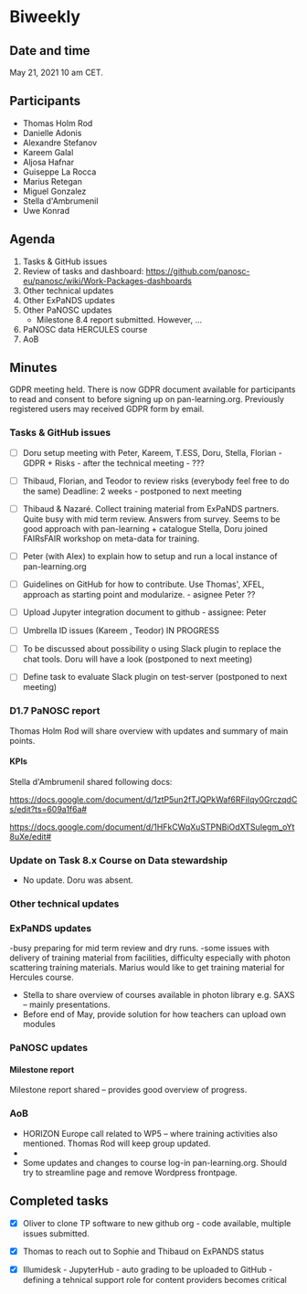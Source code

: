 
#  Biweekly



## Date and time

May 21, 2021 10 am CET.



## Participants
- Thomas Holm Rod
- Danielle Adonis
- Alexandre Stefanov
- Kareem Galal
- Aljosa Hafnar
- Guiseppe La Rocca
- Marius Retegan
- Miguel Gonzalez
- Stella d'Ambrumenil
- Uwe Konrad


## Agenda

1. Tasks & GitHub issues
1. Review of tasks and dashboard: https://github.com/panosc-eu/panosc/wiki/Work-Packages-dashboards
1. Other technical updates
1. Other ExPaNDS updates
1. Other PaNOSC updates
    * Milestone 8.4 report submitted. However, ...
1. PaNOSC data HERCULES course
3. AoB



## Minutes

GDPR meeting held.
There is now GDPR document available for participants to read and consent to before signing up on pan-learning.org. Previously registered users may received GDPR form by email. 



### Tasks & GitHub issues

- [ ] Doru setup meeting with Peter, Kareem, T.ESS, Doru, Stella, Florian - GDPR + Risks - after the technical meeting - ??? 
- [ ] Thibaud, Florian, and Teodor to review risks (everybody feel free to do the same)
    Deadline: 2 weeks - postponed to next meeting
    
- [ ] Thibaud & Nazaré. Collect training material from ExPaNDS partners. 
    Quite busy with mid term review. Answers from survey. Seems to be good approach with pan-learning + catalogue
    Stella, Doru joined FAIRsFAIR workshop on meta-data for training. 
- [ ] Peter (with Alex) to explain how to setup and run a local instance of pan-learning.org
- [ ] Guidelines on GitHub for how to contribute. Use Thomas', XFEL, approach as starting point and modularize. - asignee Peter ??
- [ ] Upload Jupyter integration document to github - assignee: Peter
- [ ] Umbrella ID issues (Kareem , Teodor) IN PROGRESS
- [ ] To be discussed about possibility o using Slack plugin to replace the chat tools. 
    Doru will have a look (postponed to next meeting)

- [ ] Define task to evaluate Slack plugin on test-server (postponed to next meeting)

### D1.7 PaNOSC report
Thomas Holm Rod will share overview with updates and summary of main points.

#### KPIs
Stella d'Ambrumenil shared following docs:

https://docs.google.com/document/d/1ztP5un2fTJQPkWaf6RFiIqy0GrczqdCs/edit?ts=609a1f6a#

https://docs.google.com/document/d/1HFkCWqXuSTPNBiOdXTSuIegm_oYt8uXe/edit#



### Update on Task 8.x Course on Data stewardship 
- No update. Doru was absent.


### Other technical updates


### ExPaNDS updates
-busy preparing for mid term review and dry runs.
-some issues with delivery of training material from facilities, difficulty especially with photon scattering training materials. Marius would like to get training material for Hercules course.
- Stella to share overview of courses available in photon library e.g. SAXS – mainly presentations. 
- Before end of May, provide solution for how teachers can upload own modules


### PaNOSC updates


#### Milestone report
Milestone report shared – provides good overview of progress.


### AoB

 - HORIZON Europe call related to WP5 – where training activities also mentioned. Thomas Rod will keep group updated. 
 - 
 - Some updates and changes to course log-in pan-learning.org. Should try to streamline page and remove Wordpress frontpage.


## Completed tasks
- [x] Oliver to clone TP software to new github org - code available, multiple issues submitted.
- [x] Thomas to reach out to Sophie and Thibaud on ExPANDS status
- [x] Illumidesk - JupyterHub - auto grading to be uploaded to GitHub - defining a tehnical support role for content providers becomes critical

